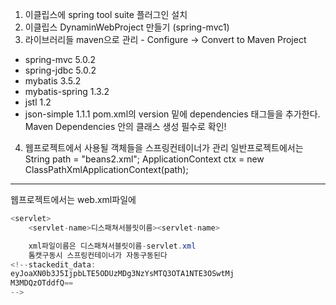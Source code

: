  1. 이클립스에 spring tool suite 플러그인 설치
 2. 이클립스 DynaminWebProject 만들기 (spring-mvc1)
 3. 라이브러리들 maven으로 관리 - Configure -> Convert to Maven Project
 - spring-mvc 5.0.2
 - spring-jdbc 5.0.2
 - mybatis 3.5.2
 - mybatis-spring 1.3.2
 - jstl 1.2
 - json-simple 1.1.1
 pom.xml의 version 밑에 dependencies 태그들을 추가한다.
 Maven Dependencies 안의 클래스 생성 필수로 확인!
 4. 웹프로젝트에서 사용될 객체들을 스프링컨테이너가 관리
 일반프로젝트에서는
 String path = "beans2.xml";
 ApplicationContext ctx = new ClassPathXmlApplicationContext(path);
 ---
 웹프로젝트에서는
 web.xml파일에
 ```java
 <servlet>
	 <servlet-name>디스패쳐서블릿이름><servlet-name>

	 xml파일이름은 디스패쳐서블릿이름-servlet.xml
	 톰캣구동시 스프링컨테이너가 자동구동된다
<!--stackedit_data:
eyJoaXN0b3J5IjpbLTE5ODUzMDg3NzYsMTQ3OTA1NTE3OSwtMj
M3MDQzOTddfQ==
-->